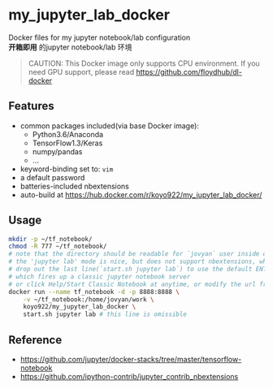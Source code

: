 # my_jupyter_lab_docker
Docker files for my jupyter notebook/lab configuration  
**开箱即用** 的jupyter notebook/lab 环境  

> CAUTION:
> This Docker image only supports CPU environment.
> If you need GPU support, please read https://github.com/floydhub/dl-docker

## Features
* common packages included(via base Docker image):
	* Python3.6/Anaconda
	* TensorFlow1.3/Keras
	* numpy/pandas
	* ...
* keyword-binding set to: `vim`
* a default password
* batteries-included nbextensions
* auto-build at https://hub.docker.com/r/koyo922/my_jupyter_lab_docker/

## Usage
```bash
mkdir -p ~/tf_notebook/
chmod -R 777 ~/tf_notebook/
# note that the directory should be readable for `jovyan` user inside docker
# the 'jupyter lab' mode is nice, but does not support nbextensions, which is inconvinient for vim users
# drop out the last line(`start.sh jupyter lab`) to use the default ENTRYPOINT(`start-notebook.sh`), 
# which fires up a classic jupyter notebook server
# or click Help/Start Classic Notebook at anytime, or modify the url from .../lab/ to .../notebook/
docker run --name tf_notebook -d -p 8888:8888 \
	-v ~/tf_notebook:/home/jovyan/work \
	koyo922/my_jupyter_lab_docker \
	start.sh jupyter lab # this line is omissible
```

## Reference
* https://github.com/jupyter/docker-stacks/tree/master/tensorflow-notebook
* https://github.com/ipython-contrib/jupyter_contrib_nbextensions
